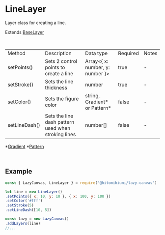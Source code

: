 # LineLayer

Layer class for creating a line.

Extends [BaseLayer](./baselayer.md)

<br>

<table>
    <tr>
        <td>Method</td>
        <td>Description</td>
        <td>Data type</td>
        <td>Required</td>
        <td>Notes</td>
    </tr>
    <tr>
        <td>setPoints()</td>
        <td>Sets 2 control points to create a line</td>
        <td>Array<{ x: number, y: number }></td>
        <td>true</td>
        <td>-</td>
    </tr>
    <tr>
        <td>setStroke()</td>
        <td>Sets the line thickness</td>
        <td>number</td>
        <td>true</td>
        <td>-</td>
    </tr>
    <tr>
        <td>setColor()</td>
        <td>Sets the figure color</td>
        <td>string, Gradient* or Pattern*</td>
        <td>false</td>
        <td>-</td>
    </tr>
    <tr>
        <td>setLineDash()</td>
        <td>Sets the line dash pattern used when stroking lines</td>
        <td>number[]</td>
        <td>false</td>
        <td>-</td>
    </tr>
</table>

*[Gradient](./gradient.md)
*[Pattern](./pattern.md)

<br>

## Example

```js
const { LazyCanvas, LineLayer } = require('@hitomihiumi/lazy-canvas')

let line = new LineLayer()
.setPoints({ x: 10, y: 10 }, { x: 100, y: 100 })
.setColor('#fff')
.setStroke(5)
.setLineDash([10, 5])

const lazy = new LazyCanvas()
.addLayers(line)
//...
```